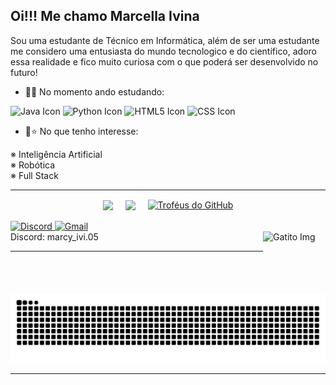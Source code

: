 ## Oi!!! Me chamo Marcella Ivina
Sou uma estudante de Técnico em Informática, além de ser uma estudante me considero uma entusiasta do mundo tecnologico e do científico, adoro essa realidade e fico muito curiosa com o que poderá ser desenvolvido no futuro! 

- 📖🌱 No momento ando estudando: <br>

<img src="https://icongr.am/devicon/java-original.svg?size=128&color=currentColor" width="40" height="40" alt="Java Icon"> <img src="https://icongr.am/devicon/python-original.svg?size=128&color=currentColor" width="40" height="40" alt="Python Icon"> <img src="https://icongr.am/devicon/html5-original.svg?size=128&color=currentColor" width="40" height="40" alt="HTML5 Icon"> <img src="https://icongr.am/devicon/css3-original.svg?size=128&color=currentColor" width="40" height="40" alt="CSS Icon">

- 🤩⭐ No que tenho interesse: <br>

※ Inteligência Artificial <br>
※ Robótica <br>
※ Full Stack <br>

<hr>
<div style="display: flex; justify-content: center; align-items: center; gap: 20px; text-align: center;">
  <a href="https://github.com/MarcyIvi/github-readme-stats">
    <img height="200" align="center" src="https://github-readme-stats.vercel.app/api?username=MarcyIvi&show_icons=true&theme=radical" />
  </a>
  
  <a href="https://github.com/MarcyIvi/convoychat">
    <img height="200" align="center" src="https://github-readme-stats.vercel.app/api/top-langs?username=MarcyIvi&layout=donut&langs_count=8&card_width=320&show_icons=true&theme=radical" />
  </a>

  <a href="https://github.com/MarcyIvi/github-profile-trophy">
    <img height="250" align="center" src="https://github-profile-trophy.vercel.app/?username=MarcyIvi&theme=radical&column=3" alt="Troféus do GitHub">
  </a>
</div>






<br>

<div> 
   <a href="https://discord.com">
    <img src="https://img.shields.io/badge/Discord-7289DA?style=for-the-badge&logo=discord&logoColor=white" alt="Discord" />
  </a> 
  <a href="https://mail.google.com/mail/u/0/?tab=rm&ogbl#inbox?compose=GTvVlcSMVxdjHrczJRPhvLpslhrRPTTqmlMQFFnwvVvCjGlFcfWgWGLVKDfsQRhfxhgTXqCVlvPdL">
  <img src="https://img.shields.io/badge/Gmail-red?style=for-the-badge&logo=gmail&logoColor=white" alt="Gmail" />
  </a>
<br> Discord: marcy_ivi.05
<img align="right" alt="Gatito Img" width="100" height="100" src="https://i.pinimg.com/564x/61/a8/89/61a889787b31c9ab0996a0d29f586d5a.jpg" >
</div>

<hr>
<div>
  <picture>
    <source media="(prefers-color-scheme: dark)" srcset="https://raw.githubusercontent.com/MarcyIvi/MarcyIvi/output/github-contribution-grid-snake-dark.svg">
    <source media="(prefers-color-scheme: light)" srcset="https://raw.githubusercontent.com/MarcyIvi/MarcyIvi/output/github-contribution-grid-snake.svg">
    <img alt="github contribution grid snake animation" src="https://raw.githubusercontent.com/MarcyIvi/MarcyIvi/output/github-contribution-grid-snake.svg">
  </picture>
</div>

<hr>
